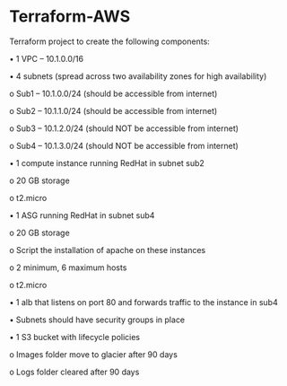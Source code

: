 # Terraform-AWS

Terraform project to create the following components:

•	1 VPC – 10.1.0.0/16

•	4 subnets (spread across two availability zones for high availability)

   o	Sub1 – 10.1.0.0/24 (should be accessible from internet)
   
   o	Sub2 – 10.1.1.0/24 (should be accessible from internet)
   
   o	Sub3 – 10.1.2.0/24 (should NOT be accessible from internet)
   
   o	Sub4 – 10.1.3.0/24 (should NOT be accessible from internet)
   
•	1 compute instance running RedHat in subnet sub2

   o	20 GB storage
   
   o	t2.micro
   
•	1 ASG running RedHat in subnet sub4 

   o	20 GB storage
   
   o	Script the installation of apache on these instances
   
   o	2 minimum, 6 maximum hosts
   
   o	t2.micro
   
•	1 alb that listens on port 80 and forwards traffic to the instance in sub4

•	Subnets should have security groups in place

•	1 S3 bucket with lifecycle policies

   o	Images folder move to glacier after 90 days
   
   o	Logs folder cleared after 90 days
   
